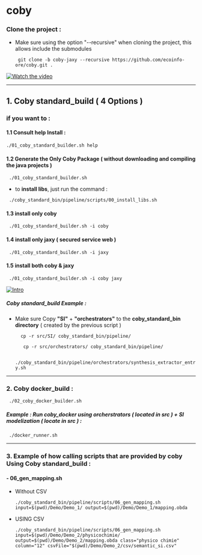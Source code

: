 
# coby

### Clone the project :

-  Make sure using the option "--recursive" when cloning the project, this allows include the submodules

   `  git clone -b coby-jaxy --recursive https://github.com/ecoinfo-ore/coby.git . `
  
  [![Watch the video](https://user-images.githubusercontent.com/7684497/36728847-7668397a-1bc2-11e8-9050-27858bb3b343.png)](https://www.youtube.com/embed/ruZTuK-ui2s)

----------------------------------------------------------------------------------

## 1. Coby standard_build ( 4 Options ) 

### if you want to :

#### 1.1 Consult help Install : 

 ` ./01_coby_standard_builder.sh help `
 
#### 1.2 Generate the Only Coby Package ( without downloading and compiling the java projects )

   `  ./01_coby_standard_builder.sh `
    
  - to **install libs**, just run the command : 
   
   `  ./coby_standard_bin/pipeline/scripts/00_install_libs.sh `
   

#### 1.3 install only coby

   `  ./01_coby_standard_builder.sh -i coby `


#### 1.4 install only jaxy  ( secured service web )

   `  ./01_coby_standard_builder.sh -i jaxy  `
   
#### 1.5 install  both coby & jaxy 

   `  ./01_coby_standard_builder.sh -i coby jaxy  `
    
      
 <p><a href="https://www.youtube.com/embed/l08JIPcqgrI" rel="nofollow"><img src="https://user-images.githubusercontent.com/7684497/36728847-7668397a-1bc2-11e8-9050-27858bb3b343.png" alt="Intro" data-canonical-src="https://i.ytimg.com/vi/20KVZ0ZnCl4/mqdefault.jpg" style="max-width:10%;"></a></p>
  
   
#####  Coby standard_build Example :

-  Make sure Copy **"SI"** + **"orchestrators"** to the **coby_standard_bin directory** ( created by the previous script )

   `   cp -r src/SI/ coby_standard_bin/pipeline/ `
   
   `   cp -r src/orchestrators/ coby_standard_bin/pipeline/`
   
   
   `  ./coby_standard_bin/pipeline/orchestrators/synthesis_extractor_entry.sh `  

----------------------------------------------------------------------------------

### 2. Coby docker_build :

   `  ./02_coby_docker_builder.sh `
   
#####   Example : Run coby_docker using orcherstrators ( located in src ) + SI modelization ( locate in src ) :
  
   `  ./docker_runner.sh `
   
----------------------------------------------------------------------------------

### 3. Example of how calling scripts that are provided by coby Using Coby standard_build :

#### - 06_gen_mapping.sh

-  Without CSV

   ` ./coby_standard_bin/pipeline/scripts/06_gen_mapping.sh input=$(pwd)/Demo/Demo_1/ output=$(pwd)/Demo/Demo_1/mapping.obda `
-  USING CSV 

   ` ./coby_standard_bin/pipeline/scripts/06_gen_mapping.sh input=$(pwd)/Demo/Demo_2/physicochimie/ output=$(pwd)/Demo/Demo_2/mapping.obda class="physico chimie" column="12" csvFile="$(pwd)/Demo/Demo_2/csv/semantic_si.csv"
 `
   

